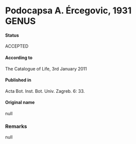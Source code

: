 # Podocapsa A. Ércegovic, 1931 GENUS

#### Status
ACCEPTED

#### According to
The Catalogue of Life, 3rd January 2011

#### Published in
Acta Bot. Inst. Bot. Univ. Zagreb. 6: 33.

#### Original name
null

### Remarks
null